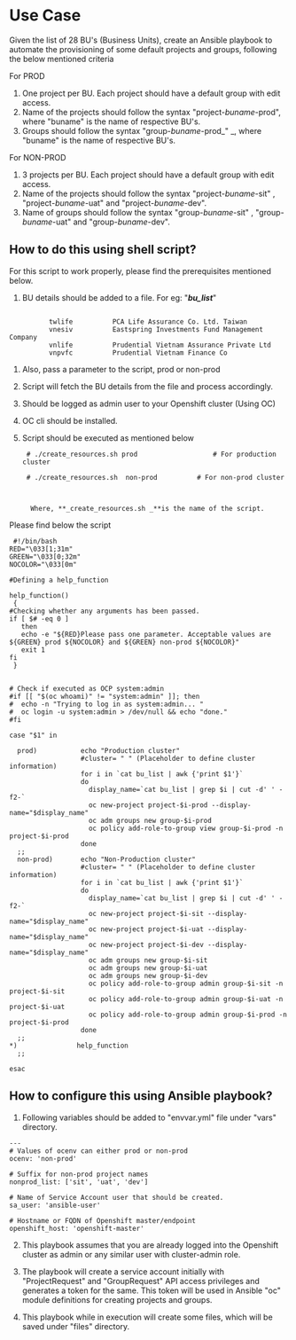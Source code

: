 # Use Case

Given the list of 28 BU's (Business Units), create an Ansible playbook to automate the provisioning of some default projects and groups, following the below mentioned criteria

For PROD



1.  One project per BU. Each project should have a default group with edit access.
1.  Name of the projects should follow the syntax "project-_buname_-prod", where "buname" is the name of respective BU's.
1.  Groups  should follow the syntax "group-_buname_-prod_" _, where "buname" is the name of respective BU's.

For NON-PROD



1.  3 projects per BU. Each project should have a default group with edit access.
1.  Name of the projects should follow the syntax "project-_buname_-sit" , "project-_buname_-uat" and "project-_buname_-dev". 
1.  Name of groups should follow the syntax "group-_buname_-sit" , "group-_buname_-uat" and "group-_buname_-dev".


## How to do this using shell script?

For this script to work properly, please find the prerequisites mentioned below.



1.  BU details should be added to a file. For eg: "**_bu_list_**"

  


```
          
          twlife          PCA Life Assurance Co. Ltd. Taiwan
          vnesiv          Eastspring Investments Fund Management Company
          vnlife          Prudential Vietnam Assurance Private Ltd
          vnpvfc          Prudential Vietnam Finance Co
```


            



1.  Also, pass a parameter to the script, prod or non-prod
1.  Script will fetch the BU details from the file and process accordingly.
1.  Should be logged as admin user to your Openshift cluster (Using OC)
1.  OC cli should be installed.
1.  Script should be executed as mentioned below

   

         # ./create_resources.sh prod                   # For production cluster

         # ./create_resources.sh  non-prod          # For non-prod cluster

 

          Where, **_create_resources.sh _**is the name of the script.

       

Please find below the script

          


```
 #!/bin/bash
RED="\033[1;31m"
GREEN="\033[0;32m"
NOCOLOR="\033[0m"

#Defining a help_function

help_function()
 {
#Checking whether any arguments has been passed.
if [ $# -eq 0 ]
   then
   echo -e "${RED}Please pass one parameter. Acceptable values are ${GREEN} prod ${NOCOLOR} and ${GREEN} non-prod ${NOCOLOR}"
   exit 1
fi
 }


# Check if executed as OCP system:admin
#if [[ "$(oc whoami)" != "system:admin" ]]; then
#  echo -n "Trying to log in as system:admin... "
#  oc login -u system:admin > /dev/null && echo "done."
#fi

case "$1" in

  prod)           echo "Production cluster"
                  #cluster= " " (Placeholder to define cluster information)
                  for i in `cat bu_list | awk {'print $1'}`
                  do
                    display_name=`cat bu_list | grep $i | cut -d' ' -f2-`
                    oc new-project project-$i-prod --display-name="$display_name"
                    oc adm groups new group-$i-prod
                    oc policy add-role-to-group view group-$i-prod -n project-$i-prod
                  done
  ;;
  non-prod)       echo "Non-Production cluster"
                  #cluster= " " (Placeholder to define cluster information)
                  for i in `cat bu_list | awk {'print $1'}`
                  do
                    display_name=`cat bu_list | grep $i | cut -d' ' -f2-`
                    oc new-project project-$i-sit --display-name="$display_name"
                    oc new-project project-$i-uat --display-name="$display_name"
                    oc new-project project-$i-dev --display-name="$display_name"
                    oc adm groups new group-$i-sit
                    oc adm groups new group-$i-uat
                    oc adm groups new group-$i-dev
                    oc policy add-role-to-group admin group-$i-sit -n project-$i-sit
                    oc policy add-role-to-group admin group-$i-uat -n project-$i-uat
                    oc policy add-role-to-group admin group-$i-prod -n project-$i-prod
                  done
  ;;
*)               help_function
  ;;

esac
```
## How to configure this using Ansible playbook?



1.  Following variables should be added to "envvar.yml" file under "vars" directory.

            


```
---
# Values of ocenv can either prod or non-prod
ocenv: 'non-prod'

# Suffix for non-prod project names
nonprod_list: ['sit', 'uat', 'dev']

# Name of Service Account user that should be created.
sa_user: 'ansible-user'

# Hostname or FQDN of Openshift master/endpoint
openshift_host: 'openshift-master'
```


2.  This playbook assumes that you are already logged into the Openshift cluster as admin or any similar user with cluster-admin role.

3. The playbook will create a service account initially with "ProjectRequest" and "GroupRequest" API access privileges and generates  a token for the same. This token will be used in Ansible "oc" module definitions for creating projects and groups.

4. This playbook while in execution will create some files, which will be saved under "files" directory.
